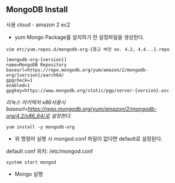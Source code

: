 ## MongoDB Install
사용 cloud - amazon 2 ec2

- yum Mongo Package를 설치하기 전 설정파일을 생성한다.
```
vim etc/yum.repos.d/mongodb-org-{몽고 버전 ex. 4.2, 4.4...}.repo

[mongodb-org-{version}]
name=MongoDB Repository
baseurl=https://repo.mongodb.org/yum/amazon/2/mongodb-org/{version}/aarch64/
gpgcheck=1
enabled=1
gpgkey=https://www.mongodb.org/static/pgp/server-{version}.asc
```
*리눅스 아키텍처 x86사용시   baseurl=https://repo.mongodb.org/yum/amazon/2/mongodb-org/4.2/x86_64/로 설정한다.*
```
yum install -y mongodb-org
```
- 위 명령어 실행 시 mongod.conf 파일이 없다면 default로 설정된다.

default conf 위치: /etc/mongod.conf

```
system start mongod
```
- Mongo 실행